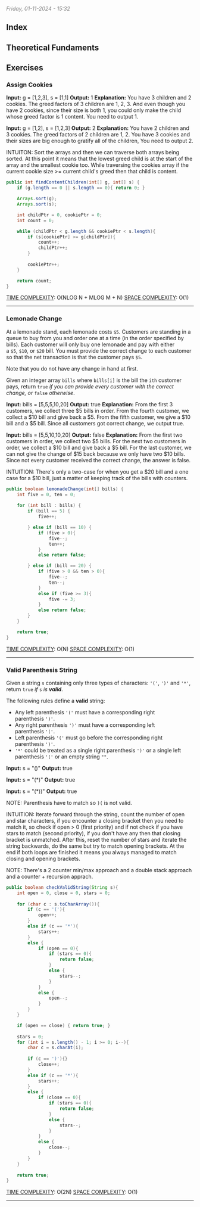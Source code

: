 <font color="#7f7f7f"><em>Friday, 01-11-2024 - 15:32</em></font>

## Index


## Theoretical Fundaments


## Exercises
### Assign Cookies

**Input:** g = [1,2,3], s = [1,1]
**Output:** 1
**Explanation:** You have 3 children and 2 cookies. The greed factors of 3 children are 1, 2, 3. 
And even though you have 2 cookies, since their size is both 1, you could only make the child whose greed factor is 1 content.
You need to output 1.

**Input:** g = [1,2], s = [1,2,3]
**Output:** 2
**Explanation:** You have 2 children and 3 cookies. The greed factors of 2 children are 1, 2. 
You have 3 cookies and their sizes are big enough to gratify all of the children, 
You need to output 2.

INTUITON: Sort the arrays and then we can traverse both arrays being sorted. At this point it means that the lowest greed child is at the start of the array and the smallest cookie too. While traversing the cookies array if the current cookie size >= current child's greed then that child is content.

```java
public int findContentChildren(int[] g, int[] s) {
	if (g.length == 0 || s.length == 0){ return 0; }

	Arrays.sort(g);
	Arrays.sort(s);

	int childPtr = 0, cookiePtr = 0;
	int count = 0;

	while (childPtr < g.length && cookiePtr < s.length){
		if (s[cookiePtr] >= g[childPtr]){
			count++;
			childPtr++;
		}
		
		cookiePtr++;
	}

	return count;
}
```
<u>TIME COMPLEXITY</u>:  O(NLOG N + MLOG M + N)
<u>SPACE COMPLEXITY</u>: O(1)

---
### Lemonade Change
At a lemonade stand, each lemonade costs `$5`. Customers are standing in a queue to buy from you and order one at a time (in the order specified by bills). Each customer will only buy one lemonade and pay with either a `$5`, `$10`, or `$20` bill. You must provide the correct change to each customer so that the net transaction is that the customer pays `$5`.

Note that you do not have any change in hand at first.

Given an integer array `bills` where `bills[i]` is the bill the `ith` customer pays, return `true` _if you can provide every customer with the correct change, or_ `false` _otherwise_.

**Input:** bills = [5,5,5,10,20]
**Output:** true
**Explanation:** 
From the first 3 customers, we collect three $5 bills in order.
From the fourth customer, we collect a $10 bill and give back a $5.
From the fifth customer, we give a $10 bill and a $5 bill.
Since all customers got correct change, we output true.

**Input:** bills = [5,5,10,10,20]
**Output:** false
**Explanation:** 
From the first two customers in order, we collect two $5 bills.
For the next two customers in order, we collect a $10 bill and give back a $5 bill.
For the last customer, we can not give the change of $15 back because we only have two $10 bills.
Since not every customer received the correct change, the answer is false.

INTUITION: There's only a two-case for when you get a $20 bill and a one case for a $10 bill, just a matter of keeping track of the bills with counters.

```java
public boolean lemonadeChange(int[] bills) {
	int five = 0, ten = 0;
	
	for (int bill : bills) {
		if (bill == 5) {
			five++;

		} else if (bill == 10) {
			if (five > 0){
				five--;
				ten++;
			}
			else return false;

		} else if (bill == 20) {
			if (five > 0 && ten > 0){
				five--;
				ten--;
			}
			else if (five >= 3){
				five -= 3;
			}
			else return false;
		}
	}

	return true;
}
```
<u>TIME COMPLEXITY</u>:  O(N)
<u>SPACE COMPLEXITY</u>: O(1)

---
### Valid Parenthesis String
Given a string `s` containing only three types of characters: `'('`, `')'` and `'*'`, return `true` _if_ `s` _is **valid**_.

The following rules define a **valid** string:
- Any left parenthesis `'('` must have a corresponding right parenthesis `')'`.
- Any right parenthesis `')'` must have a corresponding left parenthesis `'('`.
- Left parenthesis `'('` must go before the corresponding right parenthesis `')'`.
- `'*'` could be treated as a single right parenthesis `')'` or a single left parenthesis `'('` or an empty string `""`.

**Input:** s = "()"
**Output:** true

**Input:** s = "(*)"
**Output:** true

**Input:** s = "(*))"
**Output:** true

NOTE: Parenthesis have to match so `)(` is not valid.

INTUITION: Iterate forward through the string, count the number of open and star characters, if you encounter a closing bracket then you need to match it, so check if open > 0 (first priority) and if not check if you have stars to match (second priority), if you don't have any then that closing bracket is unmatched. 
After this, reset the number of stars and iterate the string backwards, do the same but try to match opening brackets. At the end if both loops are finished it means you always managed to match closing and opening brackets. 

NOTE: There's a 2 counter min/max approach and a double stack approach and a counter + recursion apprach.

```java
public boolean checkValidString(String s){
	int open = 0, close = 0, stars = 0;
	
	for (char c : s.toCharArray()){
		if (c == '('){
			open++;
		}
		else if (c == '*'){
			stars++;
		}
		else {
			if (open == 0){
				if (stars == 0){
					return false;
				}
				else {
					stars--;
				}
			}
			else {
				open--;
			}
		}
	}

	if (open == close) { return true; }
	
	stars = 0;
	for (int i = s.length() - 1; i >= 0; i--){
		char c = s.charAt(i);
	
		if (c == ')'){}
			close++;
		}
		else if (c == '*'){
			stars++;
		}
		else {
			if (close == 0){
				if (stars == 0){
					return false;
				}
				else {
					stars--;
				}
			}
			else {
				close--;
			}
		}
	}
	
	return true;
}
```
<u>TIME COMPLEXITY</u>:  O(2N)
<u>SPACE COMPLEXITY</u>: O(1)

---
